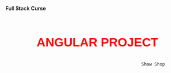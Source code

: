 **Full Stack Curse</br></br></br>** 


 <p style="color:red;font-family:'Helvetica';text-align: center;font-size:25pt"><b>ANGULAR PROJECT</b></p>          
 
  

                                                        Show Shop
                                  
                                  
                                  
                                  
                                  
           
